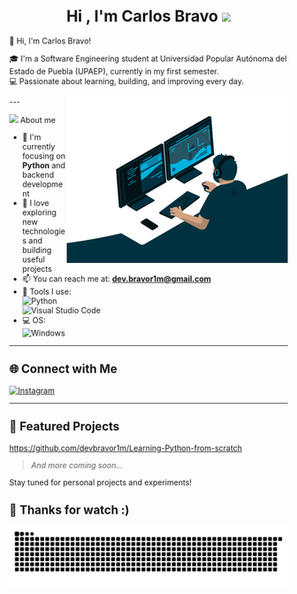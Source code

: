 <h1 align="center"><b>Hi , I'm Carlos Bravo </b><img src="https://media.giphy.com/media/hvRJCLFzcasrR4ia7z/giphy.gif" width="35"></h1>
 👋 Hi, I'm Carlos Bravo!

🎓 I'm a Software Engineering student at Universidad Popular Autónoma del Estado de Puebla (UPAEP), currently in my first semester.  
💻 Passionate about learning, building, and improving every day.

<img align="right" alt="Coding" width="400" src="https://github.com/supravatm/supravatm/blob/main/src/code.gif">
---





<picture><img src = "https://github.com/7oSkaaa/7oSkaaa/blob/main/Images/about_me.gif?raw=true" width = 50px></picture> About me
- 🔭 I'm currently focusing on **Python** and backend development  
- 🌱 I love exploring new technologies and building useful projects  
- 📫 You can reach me at: **dev.bravor1m@gmail.com**  
- 🧰 Tools I use:  
  ![Python](https://img.shields.io/badge/-Python-333333?style=flat&logo=python)  
  ![Visual Studio Code](https://img.shields.io/badge/-VSCode-333333?style=flat&logo=visual-studio-code)  
- 💻 OS:  
  ![Windows](https://img.shields.io/badge/-Windows-333333?style=flat&logo=windows)

---

## 🌐 Connect with Me

[![Instagram](https://img.shields.io/badge/-@bcasstt-E4405F?style=flat&logo=instagram&logoColor=white)](https://www.instagram.com/bcasstt/)

---

## 📁 Featured Projects
https://github.com/devbravor1m/Learning-Python-from-scratch

> _And more coming soon..._

Stay tuned for personal projects and experiments!

## 🐍 Thanks for watch :)
<p align = "center">
	<img src = "https://github.com/7oSkaaa/7oSkaaa/blob/output/github-contribution-grid-snake.svg?" alt = "Snake Game"/>
</p>
